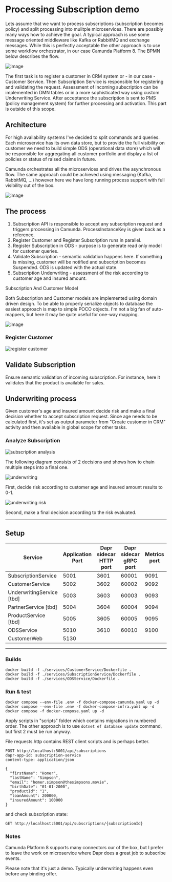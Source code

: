 # Processing Subscription demo

Lets assume that we want to process subscriptions (subscription becomes policy) and split processing into mulitple microservices. 
There are possibly many ways how to achieve the goal. A typical approach is use some message oriented middleware like Kafka or RabbitMQ
and exchange messages. While this is perfectly acceptable the other approach is to use some workflow orchestrator, in our case Camunda Platform 8.
The BPMN below describes the flow.

![image](assets/subscription-processing.png)

The first task is to register a customer in CRM system or - in our case - Customer Service.
Then Subscription Service is responsible for registering and validating the request.
Assessment of incoming subscription can be implemented in DMN tables or in a more sophisticated way 
using custom Underwriting Service. After acceptance the subscription is sent to PMS (policy management system) 
for further processing and activation. This part is outside of this scope.

## Architecture

For high availability systems I've decided to split commands and queries. 
Each microservice has its own data store, but to provide the full visibility on customer we need to build simple ODS 
(operational data store) which will be responsible for aggregating all customer portfolio and display a list of policies 
or status of raised claims in future.

Camunda orchestrates all the microservices and drives the asynchronous flow. The same approach could be achieved using 
messaging (Kafka, RabbitMQ, ...) however here we have long running process support with full visibility out of the box.

![image](assets/target_architecture.png)

## The process

1. Subscription API is responsible to accept any subscription request and triggers processing in Camunda. 
ProcessInstanceKey is given back as a reference.
2. Register Customer and Register Subscription runs in parallel.
3. Register Subscription in ODS - purpose is to generate read only model for customer queries.
4. Validate Subscription - semantic validation happens here. If something is missing, customer will be notified and 
subscription becomes Suspended. ODS is updated with the actual state.
5. Subscription Underwriting - assessment of the risk according to customer age and insured amount. 

Subscription And Customer Model

Both Subscription and Customer models are implemented using domain driven design. 
To be able to properly serialize objects to database the easiest approach is map to simple POCO objects.
I'm not a big fan of auto-mappers, but here it may be quite useful for one-way mapping.

![image](assets/subscription_states.png)

### Register Customer

![register customer](assets/register-customer.png)

## Validate Subscription

Ensure semantic validation of incoming subscription. For instance, here it validates that the product is available for sales.

## Underwriting process

Given customer's age and insured amount decide risk and make a final decision whether to accept subscription request.
Since age needs to be calculated first, it's set as output parameter from "Create customer in CRM" activity and then
available in global scope for other tasks.

### Analyze Subscription

![subscription analysis](assets/subscription-analysis.png)

The following diagram consists of 2 decisions and shows how to chain multiple steps into a final one. 

![underwriting](assets/underwriting.png)

First, decide risk according to customer age and insured amount results to 0-1.

![underwriting risk](assets/underwriting_risk.jpg)

Second, make a final decision according to the risk evaluated.

---     

## Setup

| Service                   | Application Port | Dapr sidecar HTTP port | Dapr sidecar gRPC port | Metrics port |
|---------------------------|------------------|------------------------|------------------------|--------------|
| SubscriptionService       | 5001             | 3601                   | 60001                  | 9091         |
| CustomerService           | 5002             | 3602                   | 60002                  | 9092         |
| UnderwritingService [tbd] | 5003             | 3603                   | 60003                  | 9093         |
| PartnerService [tbd]      | 5004             | 3604                   | 60004                  | 9094         |
| ProductService [tbd]      | 5005             | 3605                   | 60005                  | 9095         |
| ODSService                | 5010             | 3610                   | 60010                  | 9100         | 
| CustomerWeb               | 5130             |                        |                        |              |

---

### Builds

```terminal
docker build -f ./services/CustomerService/Dockerfile .
docker build -f ./services/SubscriptionService/Dockerfile .
docker build -f ./services/ODSService/Dockerfile .
```

### Run & test

```terminal 
docker compose --env-file .env -f docker-compose-camunda.yaml up -d
docker compose --env-file .env -f docker-compose-infra.yaml up -d
docker compose -f docker-compose.yaml up -d
```

Apply scripts in "scripts" folder which contains migrations in numbered order.
The other approach is to use `dotnet ef database update` command, but first 2 must be run anyway.



File requests.http contains REST client scripts and is perhaps better.

```
POST http://localhost:5001/api/subscriptions
dapr-app-id: subscription-service
content-type: application/json

{
  "firstName": "Homer",
  "lastName": "Simpson",
  "email": "homer.simpson@thesimpsons.movie",
  "birthDate": "01-01-2000",
  "productId": "1",
  "loanAmount": 200000,
  "insuredAmount": 100000
}
```

and check subscription state:

```
GET http://localhost:5001/api/subscriptions/{subscriptionId}
```

### Notes

Camunda Platform 8 supports many connectors our of the box, but I prefer to leave the work on microservice 
where Dapr does a great job to subscribe events. 

Please note that it's just a demo. 
Typically underwriting happens even before any binding offer.